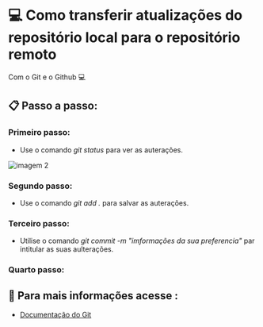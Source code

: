 # 💻 Como transferir atualizações do repositório local para o repositório remoto 

Com o Git e o Github 💻
## 📋 Passo a passo:
### Primeiro passo:
- Use o comando *git status* para ver as 
auterações.

![imagem 2](https://github.com/Lai1a202/teste-1/assets/148493926/b01ab1c2-b7f8-4c2e-9675-8b63441fc9fa)


### Segundo passo:
- Use o comando *git add .* para salvar as auterações.
### Terceiro passo:
- Utilise o comando *git commit -m "imformações da sua preferencia"* par intitular as suas aulterações.
### Quarto passo:
## 📘 Para mais informações acesse :
- [Documentação do Git](https://git-scm.com/doc)
